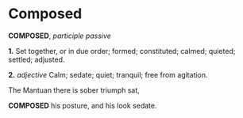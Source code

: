 # Composed

**COMPOSED**, _participle passive_

**1.** Set together, or in due order; formed; constituted; calmed; quieted; settled; adjusted.

**2.** _adjective_ Calm; sedate; quiet; tranquil; free from agitation.

The Mantuan there is sober triumph sat,

**COMPOSED** his posture, and his look sedate.
